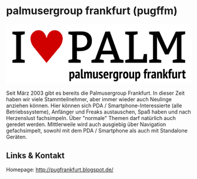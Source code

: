 # palmusergroup frankfurt (pugffm)
![palmusergroup frankfurt](./pugffm.logo.png)

Seit März 2003 gibt es bereits die Palmusergroup Frankfurt. In dieser Zeit haben wir viele
Stammteilnehmer, aber immer wieder auch Neulinge anziehen können. Hier können sich PDA /
Smartphone-Interessierte (alle Betriebssysteme), Anfänger und Freaks austauschen, Spaß haben und nach
Herzenslust fachsimpeln. Über "normale" Themen darf natürlich auch geredet werden. Mittlerweile wird auch
ausgiebig über Navigation gefachsimpelt, sowohl mit dem PDA / Smartphone als auch mit Standalone Geräten.


## Links &amp; Kontakt

Homepage: <http://pugfrankfurt.blogspot.de/>










